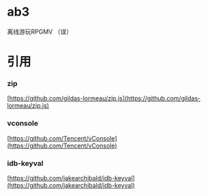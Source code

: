 # ab3
离线游玩RPGMV （误）
# 引用 
### zip
[https://github.com/gildas-lormeau/zip.js](https://github.com/gildas-lormeau/zip.js)
### vconsole
[https://github.com/Tencent/vConsole](https://github.com/Tencent/vConsole)
### idb-keyval
[https://github.com/jakearchibald/idb-keyval](https://github.com/jakearchibald/idb-keyval)
